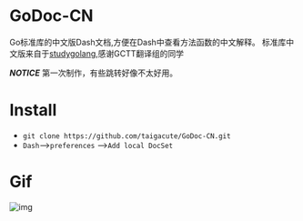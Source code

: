 # GoDoc-CN
Go标准库的中文版Dash文档,方便在Dash中查看方法函数的中文解释。
标准库中文版来自于[studygolang](https://studygolang.com/pkgdoc),感谢GCTT翻译组的同学

**_NOTICE_** 第一次制作，有些跳转好像不太好用。
# Install
* `git clone https://github.com/taigacute/GoDoc-CN.git`
* `Dash`-->`preferences` -->`Add local DocSet`

# Gif
![img](https://github.com/taigacute/IMG/blob/master/Dash/gocn.gif)
